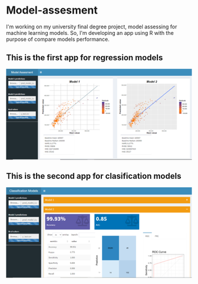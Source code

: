 # Model-assesment
I'm working on my university final degree project, model assessing for machine learning models. So, I'm developing an app using R with the purpose of compare models performance.

## This is the first app for regression models
![Alt text](project.PNG?raw=true)
## This is the second app for clasification models 
![Alt text](image.png?raw=true)

